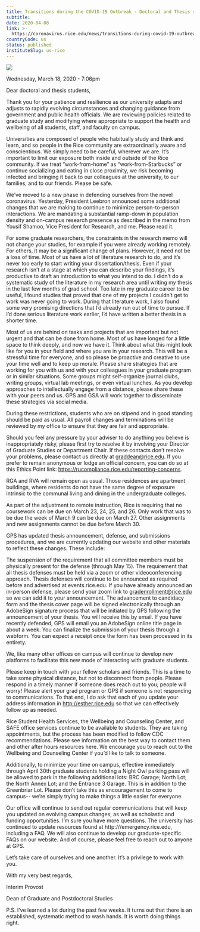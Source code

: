 ```yaml
---
title: Transitions during the COVID-19 Outbreak - Doctoral and Thesis students
subtitle: 
date: 2020-04-08
link: >-
  https://coronavirus.rice.edu/news/transitions-during-covid-19-outbreak-doctoral-and-thesis-students
countryCode: us
status: published
instituteSlug: us-rice
---
```

![](https://coronavirus.rice.edu/sites/g/files/bxs3591/files/favicon.ico)

Wednesday, March 18, 2020 - 7:06pm

Dear doctoral and thesis students,

Thank you for your patience and resilience as our university adapts and adjusts to rapidly evolving circumstances and changing guidance from government and public health officials. We are reviewing policies related to graduate study and modifying where appropriate to support the health and wellbeing of all students, staff, and faculty on campus.

Universities are composed of people who habitually study and think and learn, and so people in the Rice community are extraordinarily aware and conscientious. We simply need to be careful, wherever we are. It’s important to limit our exposure both inside and outside of the Rice community. If we treat “work-from-home” as “work-from-Starbucks” or continue socializing and eating in close proximity, we risk becoming infected and bringing it back to our colleagues at the university, to our families, and to our friends. Please be safe.

We’ve moved to a new phase in defending ourselves from the novel coronavirus. Yesterday, President Leebron announced some additional changes that we are making to continue to minimize person-to-person interactions. We are mandating a substantial ramp-down in population density and on-campus research presence as described in the memo from Yousif Shamoo, Vice President for Research, and me. Please read it.

For some graduate researchers, the constraints in the research memo will not change your studies, for example if you were already working remotely. For others, it may be a significant change of plans. However, it need not be a loss of time. Most of us have a lot of literature research to do, and it’s never too early to start writing your dissertation/thesis. Even if your research isn’t at a stage at which you can describe your findings, it’s productive to draft an introduction to what you intend to do. I didn’t do a systematic study of the literature in my research area until writing my thesis in the last few months of grad school. Too late in my graduate career to be useful, I found studies that proved that one of my projects I couldn’t get to work was never going to work. During that literature work, I also found some very promising directions that I’d already run out of time to pursue. If I’d done serious literature work earlier, I’d have written a better thesis in a shorter time.

Most of us are behind on tasks and projects that are important but not urgent and that can be done from home. Most of us have longed for a little space to think deeply, and now we have it. Think about what this might look like for you in your field and where you are in your research. This will be a stressful time for everyone, and so please be proactive and creative to use your time well and to keep up morale. Please share strategies that are working for you with us and with your colleagues in your graduate program or in similar situations. Some groups might self-organize journal clubs, writing groups, virtual lab meetings, or even virtual lunches. As you develop approaches to intellectually engage from a distance, please share these with your peers and us. GPS and GSA will work together to disseminate these strategies via social media.

During these restrictions, students who are on stipend and in good standing should be paid as usual. All payroll changes and terminations will be reviewed by my office to ensure that they are fair and appropriate.

Should you feel any pressure by your adviser to do anything you believe is inappropriately risky, please first try to resolve it by involving your Director of Graduate Studies or Department Chair. If these contacts don’t resolve your problems, please contact us directly at graddean@rice.edu. If you prefer to remain anonymous or lodge an official concern, you can do so at this Ethics Point link: https://rucompliance.rice.edu/reporting-concerns.

RGA and RVA will remain open as usual. Those residences are apartment buildings, where residents do not have the same degree of exposure intrinsic to the communal living and dining in the undergraduate colleges.

As part of the adjustment to remote instruction, Rice is requiring that no coursework can be due on March 23, 24, 25, and 26. Only work that was to be due the week of March 9 can be due on March 27. Other assignments and new assignments cannot be due before March 30.

GPS has updated thesis announcement, defense, and submissions procedures, and we are currently updating our website and other materials to reflect these changes. These include:

The suspension of the requirement that all committee members must be physically present for the defense (through May 15). The requirement that all thesis defenses must be held via a zoom or other videoconferencing approach. Thesis defenses will continue to be announced as required before and advertised at events.rice.edu. If you have already announced an in-person defense, please send your zoom link to gradenrollment@rice.edu so we can add it to your announcement. The advancement to candidacy form and the thesis cover page will be signed electronically through an AdobeSign signature process that will be initiated by GPS following the announcement of your thesis. You will receive this by email. If you have recently defended, GPS will email you an AdobeSign online title page in about a week. You can finalize the submission of your thesis through a webform. You can expect a receipt once the form has been processed in its entirety.

We, like many other offices on campus will continue to develop new platforms to facilitate this new mode of interacting with graduate students.

Please keep in touch with your fellow scholars and friends. This is a time to take some physical distance, but not to disconnect from people. Please respond in a timely manner if someone does reach out to you; people will worry! Please alert your grad program or GPS if someone is not responding to communications. To that end, I do ask that each of you update your address information in http://esther.rice.edu so that we can effectively follow up as needed.

Rice Student Health Services, the Wellbeing and Counseling Center, and SAFE office services continue to be available to students. They are taking appointments, but the process has been modified to follow CDC recommendations. Please see information on the best way to contact them and other after hours resources here. We encourage you to reach out to the Wellbeing and Counseling Center if you’d like to talk to someone.

Additionally, to minimize your time on campus, effective immediately through April 30th graduate students holding a Night Owl parking pass will be allowed to park in the following additional lots: BRC Garage; North Lot; the North Annex Lot; and the Entrance 3 Garage. This is in addition to the Greenbriar Lot. Please don’t take this as encouragement to come to campus-- we’re simply trying to make things a little easier for everyone.

Our office will continue to send out regular communications that will keep you updated on evolving campus changes, as well as scholastic and funding opportunities. I’m sure you have more questions. The university has continued to update resources found at http:///emergency.rice.edu, including a FAQ. We will also continue to develop our graduate-specific FAQs on our website. And of course, please feel free to reach out to anyone at GPS.

Let’s take care of ourselves and one another. It’s a privilege to work with you.

With my very best regards,

Interim Provost

Dean of Graduate and Postdoctoral Studies

P.S. I’ve learned a lot during the past few weeks. It turns out that there is an established, systematic method to wash hands. It is worth doing things right.